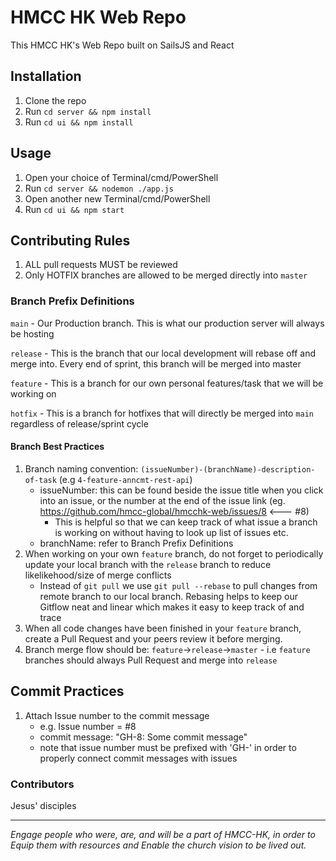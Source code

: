 # HMCC HK Web Repo
This HMCC HK's Web Repo built on SailsJS and React

## Installation
1. Clone the repo
2. Run `cd server && npm install`
3. Run `cd ui && npm install`

## Usage
1. Open your choice of Terminal/cmd/PowerShell
2. Run `cd server && nodemon ./app.js`
3. Open another new Terminal/cmd/PowerShell
4. Run `cd ui && npm start`

## Contributing Rules
1. ALL pull requests MUST be reviewed
2. Only HOTFIX branches are allowed to be merged directly into `master`

### Branch Prefix Definitions
`main` - Our Production branch. This is what our production server will always be hosting

`release` - This is the branch that our local development will rebase off and merge into. Every end of sprint, this branch will be merged into master

`feature` - This is a branch for our own personal features/task that we will be working on

`hotfix` - This is a branch for hotfixes that will directly be merged into `main` regardless of release/sprint cycle

#### Branch Best Practices
1. Branch naming convention: `(issueNumber)-(branchName)-description-of-task` (e.g `4-feature-anncmt-rest-api`)
    - issueNumber: this can be found beside the issue title when you click into an issue, or the number at the end of the issue link (eg. https://github.com/hmcc-global/hmcchk-web/issues/8 <--- #8)
      + This is helpful so that we can keep track of what issue a branch is working on without having to look up list of issues etc.
    - branchName: refer to Branch Prefix Definitions
2. When working on your own `feature` branch, do not forget to periodically update your local branch with the `release` branch to reduce likelikehood/size of merge conflicts
    - Instead of `git pull` we use `git pull --rebase` to pull changes from remote branch to our local branch. Rebasing helps to keep our Gitflow neat and linear which makes it easy to keep track of and trace
3. When all code changes have been finished in your `feature` branch, create a Pull Request and your peers review it before merging.
4. Branch merge flow should be: `feature`->`release`->`master` - i.e `feature` branches should always Pull Request and merge into `release`

## Commit Practices
1. Attach Issue number to the commit message
    - e.g. Issue number = #8
    - commit message: "GH-8: Some commit message"
    - note that issue number must be prefixed with 'GH-' in order to properly connect commit messages with issues

### Contributors
Jesus' disciples

---

*Engage people who were, are, and will be a part of HMCC-HK, in order to Equip them with resources and Enable the church vision to be lived out.*
